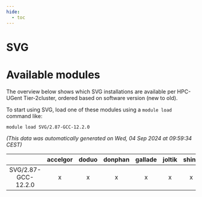 ```yaml
---
hide:
  - toc
---
```


SVG
===

# Available modules


The overview below shows which SVG installations are available per HPC-UGent Tier-2cluster, ordered based on software version (new to old).

To start using SVG, load one of these modules using a `module load` command like:

```shell
module load SVG/2.87-GCC-12.2.0
```

*(This data was automatically generated on Wed, 04 Sep 2024 at 09:59:34 CEST)*  

| |accelgor|doduo|donphan|gallade|joltik|shinx|skitty|
| :---: | :---: | :---: | :---: | :---: | :---: | :---: | :---: |
|SVG/2.87-GCC-12.2.0|x|x|x|x|x|x|x|
